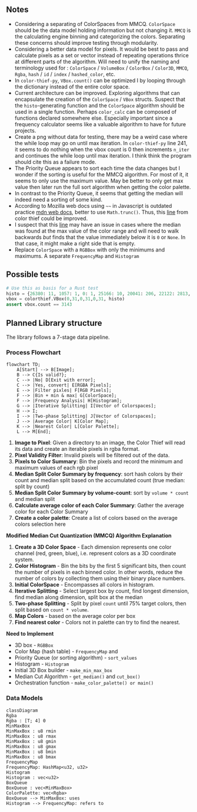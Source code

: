 ## Notes

- Considering a separating of ColorSpaces from MMCQ. `ColorSpace` should be the data model holding information but not changing it. `MMCQ` is the calculating engine binning and categorizing the colors. Separating these concerns should improve testing through modularity.
- Considering a better data model for pixels. It would be best to pass and calculate pixels as a set or vector instead of repeating operations thrice at different parts of the algorithm. Will need to unify the naming and terminology used for : `ColorSpace` / `VolumeBox` / `ColorBox` / `Color3D`, `MMCQ`, `Rgba`, `hash` / `id` / `index` / `hashed_color`, etc.
- In `color-thief-py`, `VBox.count()` can be optimized I by looping through the dictionary instead of the entire color space.
- Current architecture can be improved. Exploring algorithms that can encapsulate the creation of the `ColorSpace` / `VBox` structs. Suspect that the `histo`-generating function and the `ColorSpace` algorithm should be used in a single function. Perhaps `color_calc` can be composed of functions declared somewhere else. Especially important since a frequency calculator seems like a valuable algorithm to have for future projects.
- Create a png without data for testing, there may be a weird case where the while loop may go on until max iteration. In `color-thief-py` line 241, it seems to do nothing when the vbox count is 0 then increments `n_iter` and continues the while loop until max iteration. I think think the program should cite this as a failure mode.
- The Priority Queue appears to sort each time the data changes but I wonder if the sorting is useful for the MMCQ algorithm. For most of it, it seems to only use the maximum value. May be better to only get max value then later run the full sort algorithm when getting the color palette.
- In contrast to the Priority Queue, it seems that getting the median will indeed need a sorting of some kind.
- According to Mozilla web docs using `~~` in Javascript is outdated practice [mdn web docs](https://developer.mozilla.org/en-US/docs/Web/JavaScript/Reference/Operators/Bitwise_NOT), better to use `Math.trunc()`. Thus, this [line](https://github.com/lokesh/quantize/blob/master/src/quantize.js#L488) from color thief could be improved.
- I suspect that this [line](https://github.com/fengsp/color-thief-py/blob/master/colorthief.py#L199) may have an issue in cases where the median was found at the max value of the color range and will need to walk backwards *but* finds that the value immediately below it is `0` or `None`. In that case, it might make a right side that is empty.
- Replace `ColorSpace` with a `RGBBox` with only the minimums and maximums. A separate `FrequencyMap`  and `Histogram`

## Possible tests

```py
# Use this as basis for a Rust test
histo = {26380: 11, 1057: 1, 0: 1, 25166: 10, 20041: 206, 22122: 2813, 21958: 28, 10530: 48, 14693: 24, 32767:1}
vbox = colorthief.VBox(0,31,0,31,0,31, histo)
assert vbox.count == 3143
```

## Planned Library structure

The library follows a 7-stage data pipeline.

### Process Flowchart
```mermaid
flowchart TD;
    A[Start] --> B[Image];
    B --> C{Is valid?};
    C --> |No| D[Exit with error];
    C --> |Yes, convert| E[RGBA Pixels];
    E --> |Filter pixles| F[RGB Pixels];
    F --> |Bin + min & max| G[ColorSpace];
    F --> |Frequency Analysis| H[Histogram];
    G --> |Iterative Splitting| I[Vector of Colorspaces];
    H --> I;
    I --> |Two-phase Splitting| J[Vector of Colorspaces];
    J --> |Average Color| K[Color Map];
    K --> |Nearest Color| L[Color Palette];
    L --> M[End];
```

1. **Image to Pixel**: Given a directory to an image, the Color Thief will read its data and create an iterable pixels in rgba format.
2. **Pixel Validity Filter**: Invalid pixels will be filtered out of the data.
3. **Pixels to Color Summary**: Bin the pixels and record the minimum and maximum values of each rgb pixel
4. **Median Split Color Summary by frequency**: sort hash colors by their count and median split based on the accumulated count (true median: split by count)
5. **Median Split Color Summary by volume-count**: sort by `volume * count` and median split
6. **Calculate average color of each Color Summary**: Gather the average color for each Color Summary
7. **Create a color palette**: Create a list of colors based on the average colors selection here

**Modified Median Cut Quantization (MMCQ) Algorithm Explanation**

1. **Create a 3D Color Space** - Each dimension represents one color channel (red, green, blue), i.e. represent colors as a 3D coordinate system.
2. **Color Histogram** - Bin the bits by the first 5 significant bits, then count the number of pixels in each binned color. In other words, reduce the number of colors by collecting them using their binary place numbers.
3. **Initial ColorSpace** - Encompasses all colors in histogram.
4. **Iterative Splitting** - Select largest box by count, find longest dimension, find median along dimension, split box at the median
5. **Two-phase Splitting** - Split by pixel `count` until 75% target colors, then split based on `count * volume`.
6. **Map Colors** - based on the average color per box
7. **Find nearest color** - Colors not in palette can try to find the nearest.

**Need to Implement**
- 3D box - `RGBBox`
- Color Map (hash table) - `FrequencyMap` and 
- Priority Queue (or sorting algorithm) - `sort_values`
- Histogram - `Histogram`
- Initial 3D Box builder - `make_min_max_box`
- Median Cut Algorithm - `get_median()` and `cut_box()`
- Orchestration function - `make_color_palette() or main()`

### Data Models

```mermaid
classDiagram
Rgba
Rgba : [T; 4] 0
MinMaxBox
MinMaxBox : u8 rmin
MinMaxBox : u8 rmax
MinMaxBox : u8 gmin
MinMaxBox : u8 gmax
MinMaxBox : u8 bmin
MinMaxBox : u8 bmax
FrequencyMap
FrequencyMap: HashMap<u32, u32>
Histogram
Histogram : vec<u32>
BoxQueue
BoxQueue : vec<MinMaxBox>
ColorPalette: vec<Rgba>
BoxQueue --> MinMaxBox: uses
Histogram --> FrequencyMap: refers to
```
